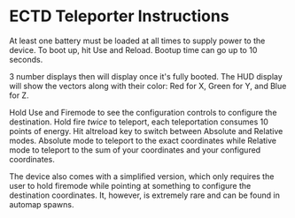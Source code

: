 # ECTD Teleporter Instructions

At least one battery must be loaded at all times to supply power to the device. To boot up, hit Use and Reload. Bootup time can go up to 10 seconds.

3 number displays then will display once it's fully booted. The HUD display will show the vectors along with their color: Red for X, Green for Y, and Blue for Z.

Hold Use and Firemode to see the configuration controls to configure the destination. Hold fire *twice* to teleport, each teleportation consumes 10 points of energy. Hit altreload key to switch between Absolute and Relative modes. Absolute mode to teleport to the exact coordinates while Relative mode to teleport to the sum of your coordinates and your configured coordinates.

The device also comes with a simplified version, which only requires the user to hold firemode while pointing at something to configure the destination coordinates. It, however, is extremely rare and can be found in automap spawns.